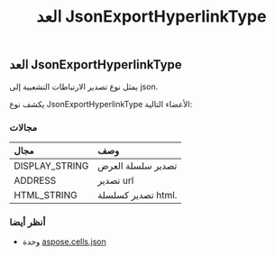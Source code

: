 ﻿---
title: العد JsonExportHyperlinkType
second_title: Aspose.Cells for Python via .NET API المراجع
description:
type: docs
weight: 10
url: /ar/python-net/aspose.cells.json/jsonexporthyperlinktype/
is_root: false
---
##  العد JsonExportHyperlinkType
يمثل نوع تصدير الارتباطات التشعبية إلى json.



يكشف نوع JsonExportHyperlinkType الأعضاء التالية:

###  مجالات
| مجال| وصف|
| :- | :- |
| DISPLAY_STRING | تصدير سلسلة العرض|
| ADDRESS | تصدير url|
| HTML_STRING | تصدير كسلسلة html.|



###  أنظر أيضا
* وحدة [aspose.cells.json](..)
